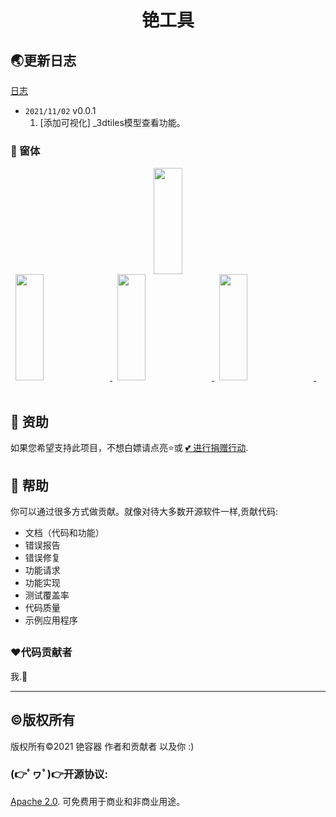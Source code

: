 <h1>
    <center>铯工具</center>
</h1>



## 🌏更新日志

[日志](CHANGELOG.md)

* `2021/11/02` v0.0.1
  1. [添加可视化] _3dtiles模型查看功能。



### :clap: 窗体
 <p>
    <center><img src="http://pics.orduster.top/2022/03/02/7ba6d7d087acc.png" width="30%"  height="170px"/></center>&nbsp;
    <a href="#">
      <img src="http://pics.orduster.top/2022/03/02/7ba6d7d087acc.png" width="30%"  height="170px"/>
    </a>&nbsp;
    <a href="#">
      <img src="http://pics.orduster.top/2022/03/02/7ba6d7d087acc.png" width="30%"  height="170px" />
    </a>&nbsp;
    <a href="#">
      <img src="http://pics.orduster.top/2022/03/02/7ba6d7d087acc.png" width="30%"  height="170px" />
    </a>&nbsp;
    <br/>
    <br/>
 </p>



## 👏 资助

如果您希望支持此项目，不想白嫖请点亮⭐或 [💕 进行捐赠行动](https://afdian.net/@taoistcore).

## 👏 帮助

你可以通过很多方式做贡献。就像对待大多数开源软件一样,贡献代码:

* 文档（代码和功能）
* 错误报告
* 错误修复
* 功能请求
* 功能实现
* 测试覆盖率
* 代码质量
* 示例应用程序


## 

### ❤️代码贡献者

我.🤡

------



## ©版权所有

版权所有©2021 铯容器 作者和贡献者 以及你 :)

### (👉ﾟヮﾟ)👉开源协议: 
[Apache 2.0](http://www.apache.org/licenses/LICENSE-2.0.html). 可免费用于商业和非商业用途。

